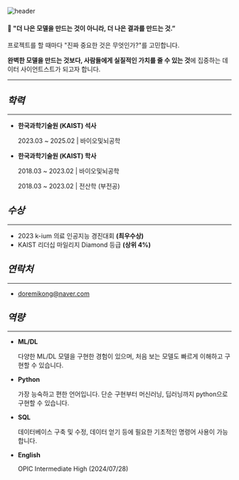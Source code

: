 ![header](https://capsule-render.vercel.app/api?type=waving&color=auto&height=300&section=header&text=Dayeon%20Jeong&fontSize=90)
<aside>

#### 👋 "더 나은 모델을 만드는 것이 아니라, 더 나은 결과를 만드는 것.”


프로젝트를 할 때마다 "진짜 중요한 것은 무엇인가?"를 고민합니다. 

**완벽한 모델을 만드는 것보다, 사람들에게 실질적인 가치를 줄 수 있는 것**에 집중하는 데이터 사이언트스트가 되고자 합니다.

</aside>

---

## *학력*

---

- **한국과학기술원 (KAIST) 석사**
    
    2023.03 ~ 2025.02  |  바이오및뇌공학
    
- **한국과학기술원 (KAIST) 학사**
    
    2018.03 ~ 2023.02  |  바이오및뇌공학
    
    2018.03 ~ 2023.02  |  전산학 (부전공)
    

## *수상*

---

- 2023 k-ium 의료 인공지능 경진대회 **(최우수상)**
- KAIST 리더십 마일리지 Diamond 등급 **(상위 4%)**

## *연락처*

---

- doremikong@naver.com

## *역량*

---

- **ML/DL**
    
    다양한 ML/DL 모델을 구현한 경험이 있으며, 처음 보는 모델도 빠르게 이해하고 구현할 수 있습니다. 
    
- **Python**
    
    가장 능숙하고 편한 언어입니다. 단순 구현부터 머신러닝, 딥러닝까지 python으로 구현할 수 있습니다.
  
- **SQL**

    데이터베이스 구축 및 수정, 데이터 얻기 등에 필요한 기초적인 명령어 사용이 가능합니다.
    
- **English**
    
    OPIC Intermediate High (2024/07/28)
